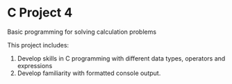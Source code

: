 # C Project 4
Basic programming for solving calculation problems

This project includes:

1. Develop skills in C programming with different data types, operators and expressions
2. Develop familiarity with formatted console output.
